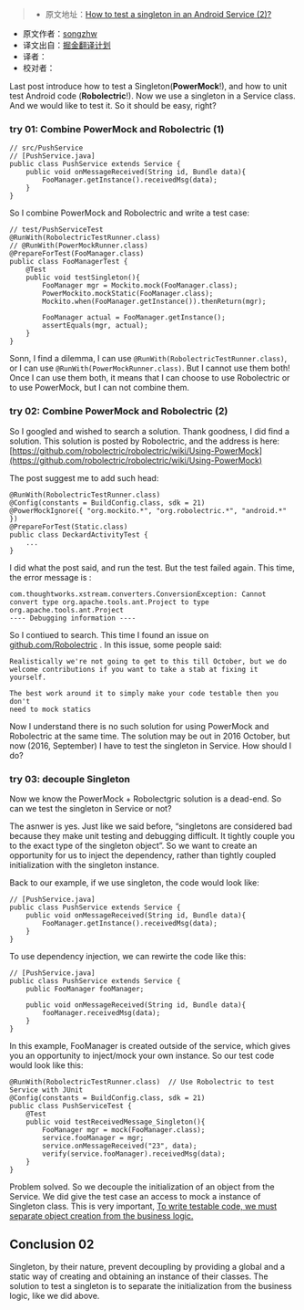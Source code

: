 > * 原文地址：[How to test a singleton in an Android Service (2)?](http://www.songzhw.com/2016/10/03/how-to-test-a-singleton-in-an-android-service-2/)
* 原文作者：[songzhw](http://github.com/songzhw)
* 译文出自：[掘金翻译计划](https://github.com/xitu/gold-miner)
* 译者：
* 校对者：





Last post introduce how to test a Singleton(**PowerMock**!), and how to unit test Android code (**Robolectric**!). Now we use a singleton in a Service class. And we would like to test it. So it should be easy, right?

### try 01: Combine PowerMock and Robolectric (1)

    // src/PushService
    // [PushService.java]
    public class PushService extends Service {
        public void onMessageReceived(String id, Bundle data){
            FooManager.getInstance().receivedMsg(data);
        }
    }

So I combine PowerMock and Robolectric and write a test case:

    // test/PushServiceTest
    @RunWith(RobolectricTestRunner.class)
    // @RunWith(PowerMockRunner.class)
    @PrepareForTest(FooManager.class)
    public class FooManagerTest {
        @Test
        public void testSingleton(){
            FooManager mgr = Mockito.mock(FooManager.class);
            PowerMockito.mockStatic(FooManager.class);
            Mockito.when(FooManager.getInstance()).thenReturn(mgr);

            FooManager actual = FooManager.getInstance();
            assertEquals(mgr, actual);
        }
    }

Sonn, I find a dilemma, I can use `@RunWith(RobolectricTestRunner.class)`, or I can use `@RunWith(PowerMockRunner.class)`. But I cannot use them both! Once I can use them both, it means that I can choose to use Robolectric or to use PowerMock, but I can not combine them.

### try 02: Combine PowerMock and Robolectric (2)

So I googled and wished to search a solution. Thank goodness, I did find a solution. This solution is posted by Robolectric, and the address is here: [https://github.com/robolectric/robolectric/wiki/Using-PowerMock](https://github.com/robolectric/robolectric/wiki/Using-PowerMock)

The post suggest me to add such head:

    @RunWith(RobolectricTestRunner.class)
    @Config(constants = BuildConfig.class, sdk = 21)
    @PowerMockIgnore({ "org.mockito.*", "org.robolectric.*", "android.*" })
    @PrepareForTest(Static.class)
    public class DeckardActivityTest {
        ...
    }

I did what the post said, and run the test. But the test failed again. This time, the error message is :

    com.thoughtworks.xstream.converters.ConversionException: Cannot convert type org.apache.tools.ant.Project to type org.apache.tools.ant.Project
    ---- Debugging information ----

So I contiued to search. This time I found an issue on [github.com/Robolectric](https://github.com/robolectric/robolectric/pull/2390) . In this issue, some people said:  

    Realistically we're not going to get to this till October, but we do
    welcome contributions if you want to take a stab at fixing it yourself.

    The best work around it to simply make your code testable then you don't
    need to mock statics

Now I understand there is no such solution for using PowerMock and Robolectric at the same time. The solution may be out in 2016 October, but now (2016, September) I have to test the singleton in Service. How should I do?

### try 03: decouple Singleton

Now we know the PowerMock + Robolectgric solution is a dead-end. So can we test the singleton in Service or not?

The asnwer is yes. Just like we said before, “singletons are considered bad because they make unit testing and debugging difficult. It tightly couple you to the exact type of the singleton object”. So we want to create an opportunity for us to inject the dependency, rather than tightly coupled initialization with the singleton instance.

Back to our example, if we use singleton, the code would look like:

    // [PushService.java]
    public class PushService extends Service {
        public void onMessageReceived(String id, Bundle data){
            FooManager.getInstance().receivedMsg(data);
        }
    }

To use dependency injection, we can rewirte the code like this:

    // [PushService.java]
    public class PushService extends Service {
        public FooManager fooManager;    

        public void onMessageReceived(String id, Bundle data){
            fooManager.receivedMsg(data);
        }
    }

In this example, FooManager is created outside of the service, which gives you an opportunity to inject/mock your own instance. So our test code would look like this:

    @RunWith(RobolectricTestRunner.class)  // Use Robolectric to test Service with JUnit
    @Config(constants = BuildConfig.class, sdk = 21) 
    public class PushServiceTest {
        @Test
        public void testReceivedMessage_Singleton(){
            FooManager mgr = mock(FooManager.class);
            service.fooManager = mgr;
            service.onMessageReceived("23", data);
            verify(service.fooManager).receivedMsg(data);
        }
    }

Problem solved. So we decouple the initialization of an object from the Service. We did give the test case an access to mock a instance of Singleton class. This is very important, [To write testable code, we must separate object creation from the business logic.](http://codeahoy.com/2016/05/27/avoid-singletons-to-write-testable-code/)

## Conclusion 02

Singleton, by their nature, prevent decoupling by providing a global and a static way of creating and obtaining an instance of their classes. The solution to test a singleton is to separate the initialization from the business logic, like we did above.



